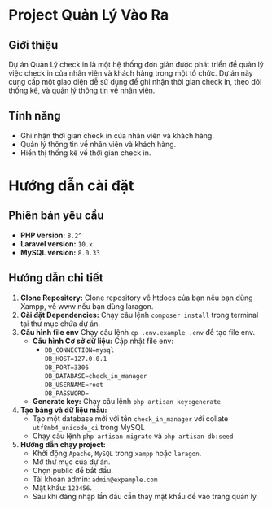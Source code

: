 # Project Quản Lý Vào Ra

## Giới thiệu

Dự án Quản Lý check in là một hệ thống đơn giản được phát triển để quản lý việc check in của nhân viên và khách hàng trong một tổ chức. Dự án này cung cấp một giao diện dễ sử dụng để ghi nhận thời gian check in, theo dõi thống kê, và quản lý thông tin về nhân viên.

## Tính năng

- Ghi nhận thời gian check in của nhân viên và khách hàng.
- Quản lý thông tin về nhân viên và khách hàng.
- Hiển thị thống kê về thời gian check in.



# Hướng dẫn cài đặt

## Phiên bản yêu cầu

- **PHP version:** `8.2^`
- **Laravel version:** `10.x`
- **MySQL version:** `8.0.33`

## Hướng dẫn chi tiết

1. **Clone Repository:** Clone repository về htdocs của bạn nếu bạn dùng Xampp, về www nếu bạn dùng laragon.
2. **Cài đặt Dependencies:** Chạy câu lệnh `composer install` trong terminal tại thư mục chứa dự án.
3. **Cấu hình file env** Chạy câu lệnh `cp .env.example .env` để tạo file env.
    - **Cấu hình Cơ sở dữ liệu:** Cập nhật file env:
        +   `DB_CONNECTION=mysql`    
            `DB_HOST=127.0.0.1`            
            `DB_PORT=3306`                 
            `DB_DATABASE=check_in_manager`       
            `DB_USERNAME=root`             
            `DB_PASSWORD= `
    - **Generate key:** Chạy câu lệnh `php artisan key:generate` 
4. **Tạo bảng và dữ liệu mẫu:** 
    - Tạo một database mới với tên `check_in_manager` với collate `utf8mb4_unicode_ci` trong MySQL
    - Chạy câu lệnh `php artisan migrate` và `php artisan db:seed`
5. **Hướng dẫn chạy project:**
    - Khởi động `Apache`, `MySQL` trong `xampp` hoặc `laragon`.
    - Mở thư mục của dự án.
    - Chọn public để bắt đầu.
    - Tài khoản admin: `admin@expample.com`
    - Mật khẩu: `123456`.
    - Sau khi đăng nhập lần đầu cần thay mật khẩu để vào trang quản lý.
